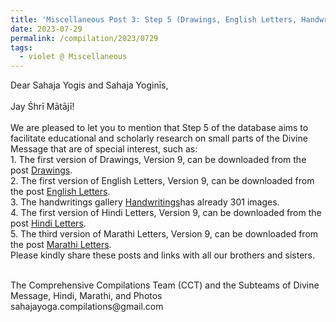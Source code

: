 ```yaml
---
title: 'Miscellaneous Post 3: Step 5 (Drawings, English Letters, Handwritings, Hindi Letters, Marathi Letters)'
date: 2023-07-29
permalink: /compilation/2023/0729
tags:
  - violet @ Miscellaneous
---
```


<p>
Dear Sahaja Yogis and Sahaja Yoginīs,<br>
<br>
Jay Śhrī Mātājī!<br>
<br>
We are pleased to let you to mention that Step 5 of the database aims to facilitate educational and scholarly research on small parts of the Divine Message that are of special interest, such as:<br>
1. The first version of Drawings, Version 9, can be downloaded from the post <a href="https://seven-teams.github.io/divine/2023/07/25"> Drawings</a>.<br>
2. The first version of English Letters, Version 9, can be downloaded from the post <a href="https://seven-teams.github.io/divine/2023/07/28"> English Letters</a>.<br>
3. The handwritings gallery <a href="https://eternalmoments.smugmug.com/Moments-of-Joy/Handwritings/"> Handwritings</a>has already 301 images.<br>
4. The first version of Hindi Letters, Version 9, can be downloaded from the post <a href="https://seven-teams.github.io/divine/2023/07/18"> Hindi Letters</a>.<br>
5. The third version of Marathi Letters, Version 9, can be downloaded from the post <a href="https://seven-teams.github.io/divine/2023/06/26"> Marathi Letters</a>.<br>
Please kindly share these posts and links with all our brothers and sisters.<br>
</p>

<br>
The Comprehensive Compilations Team (CCT) and the Subteams of Divine Message, Hindi, Marathi, and Photos<br>
sahajayoga.compilations@gmail.com<br>
</p>